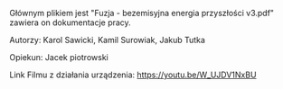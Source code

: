 Głównym plikiem jest "Fuzja - bezemisyjna energia przyszłości v3.pdf" zawiera on dokumentacje pracy.

Autorzy: Karol Sawicki, Kamil Surowiak, Jakub Tutka

Opiekun: Jacek piotrowski

Link Filmu z działania urządzenia: https://youtu.be/W_UJDV1NxBU
